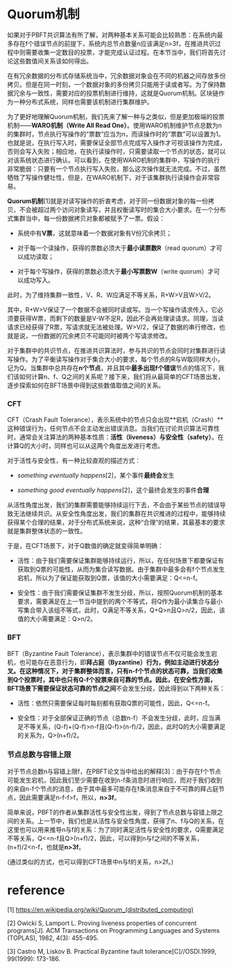 # Quorum机制

如果对于PBFT共识算法有所了解，对两种基本关系可能会比较熟悉：在系统内最多存在f个错误节点的前提下，系统内总节点数量n应该满足n>3f，在推进共识过程中则需要收集一定数目的投票，才能完成认证过程。在本节当中，我们将首先讨论这些数值间关系该如何得出。

在有冗余数据的分布式存储系统当中，冗余数据对象会在不同的机器之间存放多份拷贝。但是在同一时刻，一个数据对象的多份拷贝只能用于读或者写。为了保持数据冗余与一致性，需要对应的投票机制进行维持，这就是Quorum机制。区块链作为一种分布式系统，同样也需要该机制进行集群维护。

为了更好地理解Quorum机制，我们先来了解一种与之类似，但是更加极端的投票机制——**WARO机制（Write All Read One）**。使用WARO机制维护节点总数为n的集群时，节点执行写操作的“票数”应当为n，而读操作时的“票数”可以设置为1。也就是说，在执行写入时，需要保证全部节点完成写入操作才可视该操作为完成，否则会写入失败；相应地，在执行读操作时，只需要读取一个节点的状态，就可以对该系统状态进行确认。可以看到，在使用WARO机制的集群中，写操作的执行非常脆弱：只要有一个节点执行写入失败，那么这次操作就无法完成。不过，虽然牺牲了写操作健壮性，但是，在WARO机制下，对于该集群执行读操作会非常容易。

**Quorum机制**[1]就是对读写操作的折衷考虑，对于同一份数据对象的每一份拷贝，不会被超过两个访问对象读写，并且权衡读写时的集合大小要求。在一个分布式集群当中，每一份数据拷贝对象都被赋予了一票。假设：

- 系统中有**V票**，这就意味着一个数据对象有V份冗余拷贝；

- 对于每一个读操作，获得的票数必须大于**最小读票数R**（read quorum）才可以成功读取；

- 对于每个写操作，获得的票数必须大于**最小写票数W**（write quorum）才可以成功写入。

此时，为了维持集群一致性，V、R、W应满足不等关系，R+W>V且W>V/2。

其中，R+W>V保证了一个数据不会被同时读或写。当一个写操作请求传入，它必须要获得W票，而剩下的数量是V-W不足R，因此不会再处理读请求。同理，当读请求已经获得了R票，写请求就无法被处理。W>V/2，保证了数据的串行修改，也就是说，一份数据的冗余拷贝不可能同时被两个写请求修改。

对于集群中的共识节点，在推进共识算法时，参与共识的节点会同时对集群进行读写操作。为了平衡读写操作对于集合大小的要求，每个节点的R与W取同样大小，记为Q。当集群中总共存在**n个节点**，并且其中**最多出现f个错误**节点的情况下，我们该如何计算n、f、Q之间的关系呢？接下来，我们将从最简单的CFT场景出发，逐步探索如何在BFT场景中得到这些数值取值之间的关系。

### CFT

CFT（Crash Fault Tolerance），表示系统中的节点只会出现**宕机（Crash）**这种错误行为，任何节点不会主动发出错误消息。当我们在讨论共识算法可靠性时，通常会关注算法的两种基本性质：**活性（liveness）**与**安全性（safety）**。在计算Q的大小时，同样也可以从这两个角度出发进行考虑。

对于活性与安全性，有一种比较直观的描述方式：

- *something eventually happens*[2]，某个事件**最终会**发生

- *something good eventually happens*[2]，这个最终会发生的事件**合理**

从活性角度出发，我们的集群需要能够持续运行下去，不会由于某些节点的错误导致无法继续共识。从安全性角度出发，我们的集群在共识推进的过程中，能够持续获得某个合理的结果，对于分布式系统来说，这种“合理”的结果，其最基本的要求就是集群整体状态的一致性。

于是，在CFT场景下，对于Q数值的确定就变得简单明确：

- 活性：由于我们需要保证集群能够持续运行，所以，在任何场景下都要保证有获取到Q票的可能性，从而为集合读写数据。由于集群中最多会有f个节点发生宕机，所以为了保证能获取到Q票，该值的大小需要满足：Q<=n-f。

- 安全性：由于我们需要保证集群不发生分歧，所以，按照Quorum机制的基本要求，需要满足在上一节当中提到的两个不等式，将Q作为最小读集合与最小写集合带入该组不等式，此时，Q满足不等关系，Q+Q>n且Q>n/2，因此，该值的大小需要满足：Q>n/2。

### BFT

BFT（Byzantine Fault Tolerance），表示集群中的错误节点不仅可能会发生宕机，也可能存在恶意行为，即**拜占庭（Byzantine）**行为，例如主动进行状态分叉。在这种情况下，对于集群整体而言，只有n-f个节点的状态可靠，当我们收集到Q个投票时，其中也只有Q-f个投票来自可靠的节点。因此，在安全性方面，BFT场景下需要保证**状态可靠的节点之间**不会发生分歧，因此得到以下两种关系：

- 活性：依然只需要保证每时每刻都有获取Q票的可能性，因此，Q<=n-f。

- 安全性：对于全部保证正确的节点（总数n-f）不会发生分歧，此时，应当满足不等关系，(Q-f)+(Q-f)>n-f且(Q-f)>(n-f)/2，因此，此时Q的大小需要满足的关系为，Q>(n+f)/2。

### 节点总数与容错上限

对于节点总数n与容错上限f，在PBFT论文当中给出的解释[3]：由于存在f个节点可能发生宕机，因此我们至少需要在收到n-f条消息时进行响应，而对于我们收到的来自n-f个节点的消息，由于其中最多可能存在f条消息来自于不可靠的拜占庭节点，因此需要满足n-f-f>f，所以，**n>3f**。

简单来说，PBFT的作者从集群活性与安全性出发，得到了节点总数与容错上限之间的关系。上一节中，我们也是从活性与安全性角度，获得了n、f与Q的关系，在这里也可以用来推导n与f的关系：为了同时满足活性与安全性的要求，Q需要满足不等关系，Q<=n-f且Q>(n+f)/2，因此，可以得到n与f之间的不等关系，(n+f)/2<n-f，也就是**n>3f**。

(通过类似的方式，也可以得到CFT场景中n与f的关系，n>2f。)


# reference

[1] https://en.wikipedia.org/wiki/Quorum_(distributed_computing)

[2] Owicki S, Lamport L. Proving liveness properties of concurrent programs[J]. ACM Transactions on Programming Languages and Systems (TOPLAS), 1982, 4(3): 455-495.

[3] Castro M, Liskov B. Practical Byzantine fault tolerance[C]//OSDI.1999, 99(1999): 173-186.
